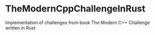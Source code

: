 # TheModernCppChallengeInRust
Implementation of challenges from book The Modern C++ Challenge written in Rust
